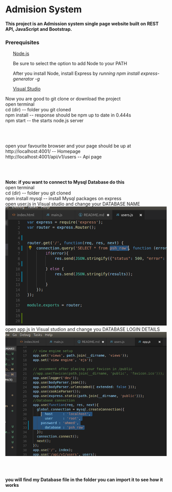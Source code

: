 
<h1>Admision System</h1>

<p><b> This project is an Admission system single page website built on REST API, JavaScript and Bootstrap. </b></p>

<h3>Prerequisites</h3>
<ul><a href="https://nodejs.org/en/download/">Node.js</a><p> Be sure to select the option to add Node to your PATH</p></ul>
<ul><a href="http://expressjs.com/en/starter/generator.html"></a><p> After you install Node, install Express by <i>running npm install express-generator -g</i></p></ul>
<ul><a href="https://code.visualstudio.com/">Visual Studio</a></ul>

<p>Now you are good to git clone or download the project<br>
open terminal<br>
cd (dir) -- folder you git cloned<br>
npm install -- response should be npm up to date in 0.444s<br>
npm start  -- the starts node.js server</p><br><br>

<p>open your favourite browser and your page should be up at<br>
http://localhost:4001/   -- Homepage<br>
http://localhost:4001/api/v1/users  -- Api page<br></p><br><br>

<p><b>Note: if you want to connect to Mysql Database do this</b><br>
open terminal<br>
cd (dir) -- folder you git cloned<br>
npm install mysql -- install Mysql packages on express<br>
open user.js in Visual studio and change your DATABASE NAME<br>
<img src="mysql1.png">
open app.js in Visual studion and change you DATABASE LOGIN DETAILS<br>
<img src="mysql2.png"><p><br><br>

<p><b>you will find my Database file in the folder you can import it to see how it works</b></p>
